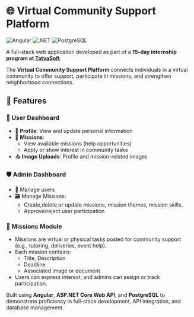 # 🌐 Virtual Community Support Platform

![Angular](https://img.shields.io/badge/frontend-Angular-DD0031?logo=angular&logoColor=white)
![.NET](https://img.shields.io/badge/backend-ASP.NET_Core-512BD4?logo=dotnet&logoColor=white)
![PostgreSQL](https://img.shields.io/badge/database-PostgreSQL-336791?logo=postgresql&logoColor=white)

A full-stack web application developed as part of a **15-day internship program at [TatvaSoft](https://www.tatvasoft.com/)**.

The **Virtual Community Support Platform** connects individuals in a virtual community to offer support, participate in missions, and strengthen neighborhood connections.

## 🔑 Features

### 👤 User Dashboard
- 🧾 **Profile**: View and update personal information
- 📌 **Missions**: 
  - View available missions (help opportunities)
  - Apply or show interest in community tasks
- 📤 **Image Uploads**: Profile and mission-related images

### 🛡️ Admin Dashboard
- 👥 Manage users
- 🗃 Manage Missions:
  - Create,delete or update missions, mission themes, mission skills.
  - Approve/reject user participation

### 🎯 Missions Module
- Missions are virtual or physical tasks posted for community support (e.g., tutoring, deliveries, event help).
- Each mission contains:
  - Title, Description
  - Deadline
  - Associated image or document
- Users can express interest, and admins can assign or track participation.


Built using **Angular**, **ASP.NET Core Web API**, and **PostgreSQL** to demonstrate proficiency in full-stack development, API integration, and database management.

